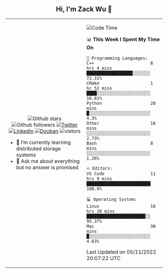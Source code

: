 <h2 align="center"> Hi, I'm Zack Wu 👋 </h2>

<table>
    <tr>
        <td valign="center" width="50%">
            <p align="center">
              <img src="https://img.shields.io/github/stars/izackwu?style=social" alt="Github stars" />
              <img src="https://img.shields.io/github/followers/izackwu?style=social" alt="Github followers" />
              <a href="https://twitter.com/_zackwu"><img src="https://img.shields.io/badge/@__zackwu-1DA1F2?style=flat&logo=Twitter&logoColor=white" alt="Twitter"/></a>
              <a href="https://www.linkedin.com/in/izackwu/?locale=en_US"><img src="https://img.shields.io/badge/@izackwu-0073b1?style=flat&logo=LinkedIn&logoColor=white" alt="Linkedin" /></a>
              <a href="https://www.douban.com/people/keith1"><img src="https://img.shields.io/badge/@keith1-007722?style=flat&logo=Douban&logoColor=white" alt="Douban" /></a>
              <img src="https://visitor-badge.glitch.me/badge?page_id=keithnull" alt="vistors" />
            </p>
            <ul>
                <li>🌱 I’m currently learning distributed storage systems</li>
                <li>💬 Ask me about everything but no answer is promised</li>
            </ul>
        </td>
       <td valign="top" width="50%">
    
<!--START_SECTION:waka-->
![Code Time](http://img.shields.io/badge/Code%20Time-2%2C100%20hrs%2044%20mins-blue)

📊 **This Week I Spent My Time On** 

```text
💬 Programming Languages: 
C++                      8 hrs 4 mins        ██████████████████░░░░░░░   72.31% 
CMake                    1 hr 52 mins        ████░░░░░░░░░░░░░░░░░░░░░   16.81% 
Python                   28 mins             █░░░░░░░░░░░░░░░░░░░░░░░░   4.3% 
Other                    18 mins             ░░░░░░░░░░░░░░░░░░░░░░░░░   2.73% 
Bash                     8 mins              ░░░░░░░░░░░░░░░░░░░░░░░░░   1.26%

🔥 Editors: 
VS Code                  11 hrs 9 mins       █████████████████████████   100.0%

💻 Operating System: 
Linux                    10 hrs 38 mins      ███████████████████████░░   95.37% 
Mac                      30 mins             █░░░░░░░░░░░░░░░░░░░░░░░░   4.63%

```


 Last Updated on 05/11/2022 20:07:22 UTC
<!--END_SECTION:waka-->
</td></tr>
</table>



